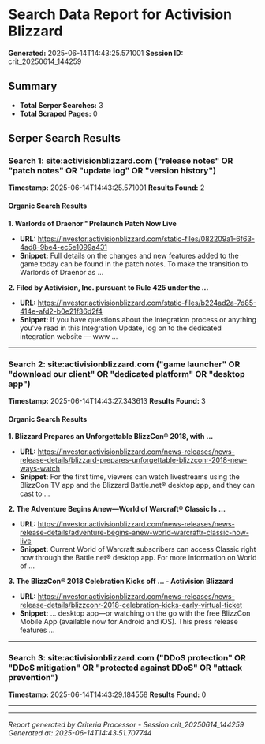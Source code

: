 # Search Data Report for Activision Blizzard
**Generated:** 2025-06-14T14:43:25.571001
**Session ID:** crit_20250614_144259

## Summary
* **Total Serper Searches:** 3
* **Total Scraped Pages:** 0

## Serper Search Results

### Search 1: site:activisionblizzard.com ("release notes" OR "patch notes" OR "update log" OR "version history")
**Timestamp:** 2025-06-14T14:43:25.571001
**Results Found:** 2

#### Organic Search Results
**1. Warlords of Draenor™ Prelaunch Patch Now Live**
* **URL:** https://investor.activisionblizzard.com/static-files/082209a1-6f63-4ad8-9be4-ec5e1099a431
* **Snippet:** Full details on the changes and new features added to the game today can be found in the patch notes. To make the transition to Warlords of Draenor as ...

**2. Filed by Activision, Inc. pursuant to Rule 425 under the ...**
* **URL:** https://investor.activisionblizzard.com/static-files/b224ad2a-7d85-414e-afd2-b0e21f36d2f4
* **Snippet:** If you have questions about the integration process or anything you've read in this Integration Update, log on to the dedicated integration website — www ...

---

### Search 2: site:activisionblizzard.com ("game launcher" OR "download our client" OR "dedicated platform" OR "desktop app")
**Timestamp:** 2025-06-14T14:43:27.343613
**Results Found:** 3

#### Organic Search Results
**1. Blizzard Prepares an Unforgettable BlizzCon® 2018, with ...**
* **URL:** https://investor.activisionblizzard.com/news-releases/news-release-details/blizzard-prepares-unforgettable-blizzconr-2018-new-ways-watch
* **Snippet:** For the first time, viewers can watch livestreams using the BlizzCon TV app and the Blizzard Battle.net® desktop app, and they can cast to ...

**2. The Adventure Begins Anew—World of Warcraft® Classic Is ...**
* **URL:** https://investor.activisionblizzard.com/news-releases/news-release-details/adventure-begins-anew-world-warcraftr-classic-now-live
* **Snippet:** Current World of Warcraft subscribers can access Classic right now through the Battle.net® desktop app. For more information on World of ...

**3. The BlizzCon® 2018 Celebration Kicks off ... - Activision Blizzard**
* **URL:** https://investor.activisionblizzard.com/news-releases/news-release-details/blizzconr-2018-celebration-kicks-early-virtual-ticket
* **Snippet:** ... desktop app—or watching on the go with the free BlizzCon Mobile App (available now for Android and iOS). This press release features ...

---

### Search 3: site:activisionblizzard.com ("DDoS protection" OR "DDoS mitigation" OR "protected against DDoS" OR "attack prevention")
**Timestamp:** 2025-06-14T14:43:29.184558
**Results Found:** 0

---

---
*Report generated by Criteria Processor - Session crit_20250614_144259*
*Generated at: 2025-06-14T14:43:51.707744*